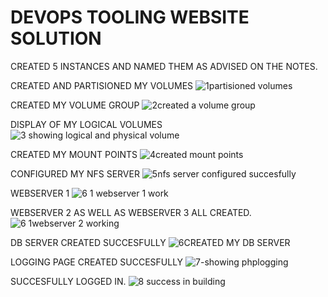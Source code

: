 # DEVOPS TOOLING WEBSITE SOLUTION

CREATED 5 INSTANCES AND NAMED THEM AS ADVISED ON THE NOTES.

CREATED AND PARTISIONED MY VOLUMES
![1partisioned volumes](https://github.com/Engrokwu/dare.io-pbl/assets/136110783/9d1c6c80-7694-4f1c-94cf-099aa631a9ea)

CREATED MY VOLUME GROUP
![2created a volume group](https://github.com/Engrokwu/dare.io-pbl/assets/136110783/dce99258-6b32-4c7f-b187-5f5b636862ca)

DISPLAY OF MY LOGICAL VOLUMES
![3 showing logical and physical volume](https://github.com/Engrokwu/dare.io-pbl/assets/136110783/ade7c1fc-de90-4611-b7cd-d9cdaa09e9bc)

CREATED MY MOUNT POINTS
![4created mount points](https://github.com/Engrokwu/dare.io-pbl/assets/136110783/24a5d30b-23ac-445f-8ae5-639a73c9cb66)

CONFIGURED MY NFS SERVER
![5nfs server configured succesfully](https://github.com/Engrokwu/dare.io-pbl/assets/136110783/fa8dc8d6-f041-45a1-b320-3ddeebfac308)

WEBSERVER 1
![6 1 webserver 1 work](https://github.com/Engrokwu/dare.io-pbl/assets/136110783/4428fe6f-d2a9-49fd-89eb-9acaa31b6311)

WEBSERVER 2 AS WELL AS WEBSERVER 3 ALL CREATED.
![6 1webserver 2 working](https://github.com/Engrokwu/dare.io-pbl/assets/136110783/cee79b49-8048-49a4-9e2c-4d465ad4ee0f)

DB SERVER CREATED SUCCESFULLY
![6CREATED MY DB SERVER](https://github.com/Engrokwu/dare.io-pbl/assets/136110783/e0975007-24fc-432b-aa35-50be3bd3aead)

LOGGING PAGE CREATED SUCCESFULLY 
![7-showing phplogging](https://github.com/Engrokwu/dare.io-pbl/assets/136110783/239a79af-5a3d-4e0a-8ea3-0db972396878)

SUCCESFULLY LOGGED IN.
![8 success in building](https://github.com/Engrokwu/dare.io-pbl/assets/136110783/f8b0586c-df92-4321-a75e-f19393a3992e)
